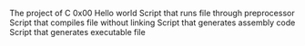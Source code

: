 The project of C 0x00 Hello world
Script that runs file through preprocessor
Script that compiles file without linking
Script that generates assembly code
Script that generates executable file
